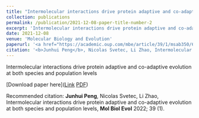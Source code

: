 ```yaml
---
title: "Intermolecular interactions drive protein adaptive and co-adaptive evolution at both species and population levels"
collection: publications
permalink: /publication/2021-12-08-paper-title-number-2
excerpt: 'Intermolecular interactions drive protein adaptive and co-adaptive evolution at both species and population levels'
date: 2021-12-08
venue: 'Molecular Biology and Evolution'
paperurl: '<a href="https://academic.oup.com/mbe/article/39/1/msab350/6456312">Link</a> <a href="https://jhpanda.github.io/files/paper1.pdf">PDF</a>'
citation: '<b>Junhui Peng</b>, Nicolas Svetec, Li Zhao, Intermolecular interactions drive protein adaptive and co-adaptive evolution at both species and population levels, <b>Mol Biol Evol</b> 2022; 39 (1).'
---
```

Intermolecular interactions drive protein adaptive and co-adaptive evolution at both species and population levels

[Download paper here](<a href="https://academic.oup.com/mbe/article/39/1/msab350/6456312">Link</a> <a href="https://jhpanda.github.io/files/paper1.pdf">PDF</a>)

Recommended citation: <b>Junhui Peng</b>, Nicolas Svetec, Li Zhao, Intermolecular interactions drive protein adaptive and co-adaptive evolution at both species and population levels, <b>Mol Biol Evol</b> 2022; 39 (1).